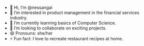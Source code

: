 - 👋 Hi, I’m @nessangai
- 👀 I’m interested in product management in the financial services industry. 
- 🌱 I’m currently learning basics of Computer Science. 
- 💞️ I’m looking to collaborate on exciting projects.
- 😄 Pronouns: she/her
- ⚡ Fun fact: I love to recreate restaurant recipes at home. 

<!---
nessangai/nessangai is a ✨ special ✨ repository because its `README.md` (this file) appears on your GitHub profile.
You can click the Preview link to take a look at your changes.
--->
